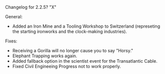 Changelog for 2.2.5? "X"

General:
- Added an Iron Mine and a Tooling Workshop to Switzerland (represeting the starting ironworks and the clock-making industries).

Fixes:
- Receiving a Gorilla will no longer cause you to say "Horsy."
- Elephant Trapping works again.
- Added fallback option in the scientist event for the Transatlantic Cable.
- Fixed Civil Engineeing Progress not to work properly.